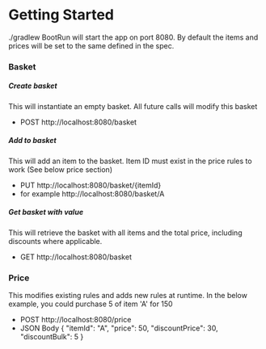 # Getting Started
./gradlew BootRun will start the app on port 8080.
By default the items and prices will be set to the same defined in the spec.

### Basket
##### Create basket
This will instantiate an empty basket. All future calls will modify this basket
* POST http://localhost:8080/basket

##### Add to basket
This will add an item to the basket. Item ID must exist in the price rules to work (See below price section)
* PUT http://localhost:8080/basket/{itemId}
* for example http://localhost:8080/basket/A

##### Get basket with value
This will retrieve the basket with all items and the total price, including discounts where applicable.
* GET http://localhost:8080/basket

### Price
This modifies existing rules and adds new rules at runtime.
In the below example, you could purchase 5 of item 'A' for 150
* POST http://localhost:8080/price
* JSON Body {
            	"itemId": "A",
            	"price": 50,
            	"discountPrice": 30,
            	"discountBulk": 5
            }

